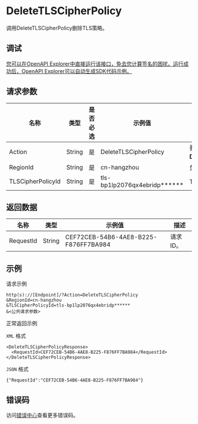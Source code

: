 # DeleteTLSCipherPolicy

调用DeleteTLSCipherPolicy删除TLS策略。

## 调试

[您可以在OpenAPI Explorer中直接运行该接口，免去您计算签名的困扰。运行成功后，OpenAPI Explorer可以自动生成SDK代码示例。](https://api.aliyun.com/#product=Slb&api=DeleteTLSCipherPolicy&type=RPC&version=2014-05-15)

## 请求参数

|名称|类型|是否必选|示例值|描述|
|--|--|----|---|--|
|Action|String|是|DeleteTLSCipherPolicy|要执行的操作。取值：**DeleteTLSCipherPolicy**。 |
|RegionId|String|是|cn-hangzhou|负载均衡实例地域ID。 |
|TLSCipherPolicyId|String|是|tls-bp1lp2076qx4ebridp\*\*\*\*\*\*|TLS策略实例ID。 |

## 返回数据

|名称|类型|示例值|描述|
|--|--|---|--|
|RequestId|String|CEF72CEB-54B6-4AE8-B225-F876FF7BA984|请求ID。 |

## 示例

请求示例

```
http(s)://[Endpoint]/?Action=DeleteTLSCipherPolicy
&RegionId=cn-hangzhou
&TLSCipherPolicyId=tls-bp1lp2076qx4ebridp******
&<公共请求参数>
```

正常返回示例

`XML` 格式

```
<DeleteTLSCipherPolicyResponse>
  <RequestId>CEF72CEB-54B6-4AE8-B225-F876FF7BA984</RequestId>
</DeleteTLSCipherPolicyResponse>
```

`JSON` 格式

```
{"RequestId":"CEF72CEB-54B6-4AE8-B225-F876FF7BA984"}
```

## 错误码

访问[错误中心](https://error-center.aliyun.com/status/product/Slb)查看更多错误码。


